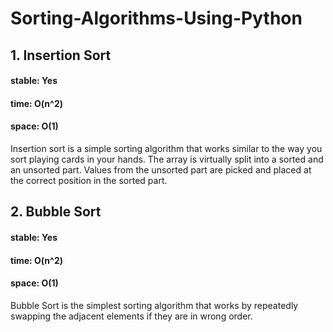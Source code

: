 # Sorting-Algorithms-Using-Python

## 1. Insertion Sort
#### stable: Yes 
#### time: O(n^2)
#### space: O(1) 

Insertion sort is a simple sorting algorithm that works similar to the way you sort playing cards in your hands. The array is virtually split into a sorted and an unsorted part. Values from the unsorted part are picked and placed at the correct position in the sorted part.

## 2. Bubble Sort
#### stable: Yes 
#### time: O(n^2)
#### space: O(1) 

Bubble Sort is the simplest sorting algorithm that works by repeatedly swapping the adjacent elements if they are in wrong order.
